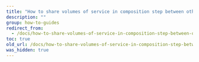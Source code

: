 ```yaml
---
title: "How to share volumes of service in composition step between other yml steps"
description: ""
group: how-to-guides
redirect_from:
  - /docs/how-to-share-volumes-of-service-in-composition-step-between-other-yml-steps/
toc: true
old_url: /docs/how-to-share-volumes-of-service-in-composition-step-between-other-yml-steps
was_hidden: true
---
```

